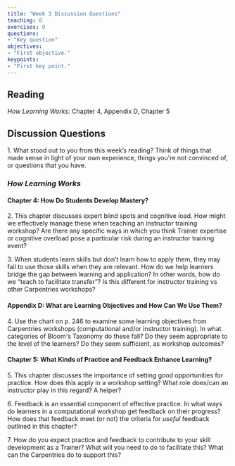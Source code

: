 ```yaml
---
title: "Week 3 Discussion Questions"
teaching: 0
exercises: 0
questions:
- "Key question"
objectives:
- "First objective."
keypoints:
- "First key point."
---
```


## Reading
*How Learning Works*: Chapter 4, Appendix D, Chapter 5

## Discussion Questions
1\. What stood out to you from this week’s reading? Think of things that made sense in light of your own experience, things you're not convinced of, or questions that you have.

### _How Learning Works_
#### Chapter 4: How Do Students Develop Mastery?
2\. This chapter discusses expert blind spots and cognitive load. How might we effectively manage these when teaching an instructor training workshop? Are there any specific ways in which you think Trainer expertise or cognitive overload pose a particular risk during an instructor training event? 

3\. When students learn skills but don’t learn how to apply them, they may fail to use those skills when they are relevant. How do we help learners bridge the gap between learning and application? In other words, how do we “teach to facilitate transfer”? Is this different for instructor training vs other Carpentries workshops?

#### Appendix D: What are Learning Objectives and How Can We Use Them?
4\. Use the chart on p. 246 to examine some learning objectives from Carpentries workshops (computational and/or instructor training). In what categories of Bloom's Taxonomy do these fall? Do they seem appropriate to the level of the learners? Do they seem sufficient, as workshop outcomes?

#### Chapter 5: What Kinds of Practice and Feedback Enhance Learning?
5\. This chapter discusses the importance of setting good opportunities for practice. How does this apply in a workshop setting? What role does/can an instructor play in this regard? A helper?

6\. Feedback is an essential component of effective practice. In what ways do learners in a computational workshop get feedback on their progress? How does that feedback meet (or not) the criteria for *useful* feedback outlined in this chapter? 

7\. How do you expect practice and feedback to contribute to your skill development as a Trainer? What will you need to do to facilitate this? What can the Carpentries do to support this?
